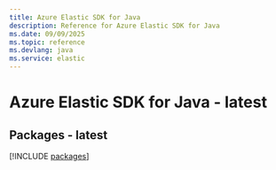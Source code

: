 ```yaml
---
title: Azure Elastic SDK for Java
description: Reference for Azure Elastic SDK for Java
ms.date: 09/09/2025
ms.topic: reference
ms.devlang: java
ms.service: elastic
---
```

# Azure Elastic SDK for Java - latest
## Packages - latest
[!INCLUDE [packages](elastic-index.md)]